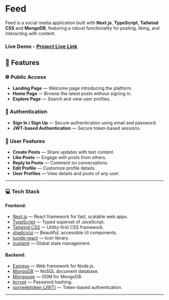 # Feed  
Feed is a social media application built with **Next.js**, **TypeScript**, **Tailwind CSS** and **MongoDB**, featuring a robust functionality for posting, liking, and interacting with content.

### Live Demo - [Project Live Link](https://feed-social.vercel.app/)


## 📌 Features

### 🌐 Public Access
- **Landing Page** — Welcome page introducing the platform.
- **Home Page** — Browse the latest posts without signing in.
- **Explore Page** — Search and view user profiles.

### 🔐 Authentication
- **Sign In / Sign Up** — Secure authentication using email and password.
- **JWT-based Authentication** — Secure token-based sessions.


### 👥 User Features
- **Create Posts** — Share updates with text content.
- **Like Posts** — Engage with posts from others.
- **Reply to Posts** — Comment on conversations.
- **Edit Profile** — Customize profile details.
- **User Profiles** — View details and posts of any user.

---

### 💻 Tech Stack

#### Frontend:
- [Next.js](https://nextjs.org/) — React framework for fast, scalable web apps.
- [TypeScript](https://www.typescriptlang.org/) — Typed superset of JavaScript.
- [Tailwind CSS](https://tailwindcss.com/) — Utility-first CSS framework.
- [shadcn/ui](https://ui.shadcn.com/) — Beautiful, accessible UI components.
- [lucide-react](https://lucide.dev/) — Icon library.
- [zustand](https://zustand-demo.pmnd.rs/) — Global state management.

#### Backend:
- [Express](https://expressjs.com/) — Web framework for Node.js.
- [MongoDB](https://www.mongodb.com/) — NoSQL document database.
- [Mongoose](https://mongoosejs.com/) — ODM for MongoDB.
- [bcrypt](https://github.com/kelektiv/node.bcrypt.js) — Password hashing.
- [jsonwebtoken (JWT)](https://github.com/auth0/node-jsonwebtoken) — Token-based authentication.

---